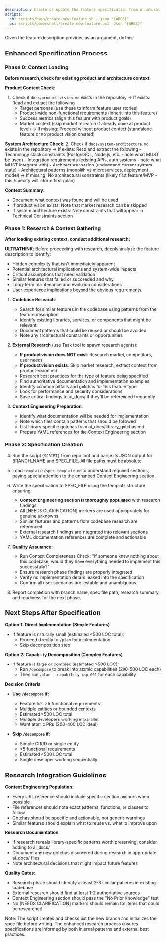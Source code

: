 ```yaml
---
description: Create or update the feature specification from a natural language feature description.
scripts:
  sh: scripts/bash/create-new-feature.sh --json "{ARGS}"
  ps: scripts/powershell/create-new-feature.ps1 -Json "{ARGS}"
---
```


Given the feature description provided as an argument, do this:

## Enhanced Specification Process

### Phase 0: Context Loading
**Before research, check for existing product and architecture context:**

**Product Context Check**:
1. Check if `docs/product-vision.md` exists in the repository
   → If exists: Read and extract the following
     - Target personas (use these to inform feature user stories)
     - Product-wide non-functional requirements (inherit into this feature)
     - Success metrics (align this feature with product goals)
     - Market context (skip market research if already done at product level)
   → If missing: Proceed without product context (standalone feature or no product vision created)

**System Architecture Check**:
2. Check if `docs/system-architecture.md` exists in the repository
   → If exists: Read and extract the following
     - Technology stack constraints (PostgreSQL, Node.js, etc. - note what MUST be used)
     - Integration requirements (existing APIs, auth systems - note what MUST integrate with)
     - Architecture version (understand current system state)
     - Architectural patterns (monolith vs microservices, deployment model)
   → If missing: No architectural constraints (likely first feature/MVP - this /specify will inform first /plan)

**Context Summary**:
- Document what context was found and will be used
- If product vision exists: Note that market research can be skipped
- If system architecture exists: Note constraints that will appear in Technical Constraints section

### Phase 1: Research & Context Gathering
**After loading existing context, conduct additional research:**

**ULTRATHINK**: Before proceeding with research, deeply analyze the feature description to identify:
- Hidden complexity that isn't immediately apparent
- Potential architectural implications and system-wide impacts
- Critical assumptions that need validation
- Similar features that failed or succeeded and why
- Long-term maintenance and evolution considerations
- User experience implications beyond the obvious requirements

1. **Codebase Research**:
   - Search for similar features in the codebase using patterns from the feature description
   - Identify existing libraries, services, or components that might be relevant
   - Document patterns that could be reused or should be avoided
   - Note any architectural constraints or opportunities

2. **External Research** (use Task tool to spawn research agents):
   - **If product vision does NOT exist**: Research market, competitors, user needs
   - **If product vision exists**: Skip market research, extract context from product-vision.md
   - Research best practices for the type of feature being specified
   - Find authoritative documentation and implementation examples
   - Identify common pitfalls and gotchas for this feature type
   - Look for performance and security considerations
   - Save critical findings to ai_docs/ if they'll be referenced frequently

3. **Context Engineering Preparation**:
   - Identify what documentation will be needed for implementation
   - Note which files contain patterns that should be followed
   - List library-specific gotchas from ai_docs/library_gotchas.md
   - Prepare YAML references for the Context Engineering section

### Phase 2: Specification Creation

4. Run the script `{SCRIPT}` from repo root and parse its JSON output for BRANCH_NAME and SPEC_FILE. All file paths must be absolute.

5. Load `templates/spec-template.md` to understand required sections, paying special attention to the enhanced Context Engineering section.

6. Write the specification to SPEC_FILE using the template structure, ensuring:
   - **Context Engineering section is thoroughly populated** with research findings
   - All [NEEDS CLARIFICATION] markers are used appropriately for genuine unknowns
   - Similar features and patterns from codebase research are referenced
   - External research findings are integrated into relevant sections
   - YAML documentation references are complete and actionable

7. **Quality Assurance**:
   - Run Context Completeness Check: "If someone knew nothing about this codebase, would they have everything needed to implement this successfully?"
   - Ensure research phase findings are properly integrated
   - Verify no implementation details leaked into the specification
   - Confirm all user scenarios are testable and unambiguous

8. Report completion with branch name, spec file path, research summary, and readiness for the next phase.

## Next Steps After Specification

**Option 1: Direct Implementation (Simple Features)**
- If feature is naturally small (estimated <500 LOC total):
  - Proceed directly to `/plan` for implementation
  - Skip decomposition step

**Option 2: Capability Decomposition (Complex Features)**
- If feature is large or complex (estimated >500 LOC):
  - Run `/decompose` to break into atomic capabilities (200-500 LOC each)
  - Then run `/plan --capability cap-001` for each capability

**Decision Criteria:**
- **Use `/decompose` if:**
  - Feature has >5 functional requirements
  - Multiple entities or bounded contexts
  - Estimated >500 LOC total
  - Multiple developers working in parallel
  - Want atomic PRs (200-400 LOC ideal)

- **Skip `/decompose` if:**
  - Simple CRUD or single entity
  - <5 functional requirements
  - Estimated <500 LOC total
  - Single developer working sequentially

## Research Integration Guidelines

**Context Engineering Population**:
- Every URL reference should include specific section anchors when possible
- File references should note exact patterns, functions, or classes to follow
- Gotchas should be specific and actionable, not generic warnings
- Similar features should explain what to reuse vs. what to improve upon

**Research Documentation**:
- If research reveals library-specific patterns worth preserving, consider adding to ai_docs/
- Document any new gotchas discovered during research in appropriate ai_docs/ files
- Note architectural decisions that might impact future features

**Quality Gates**:
- Research phase should identify at least 2-3 similar patterns in existing codebase
- External research should find at least 1-2 authoritative sources
- Context Engineering section should pass the "No Prior Knowledge" test
- No [NEEDS CLARIFICATION] markers should remain for items that could be researched

Note: The script creates and checks out the new branch and initializes the spec file before writing. The enhanced research process ensures specifications are informed by both internal patterns and external best practices.

